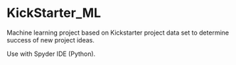 # KickStarter_ML
Machine learning project based on Kickstarter project data set to determine success of new project ideas.

Use with Spyder IDE (Python).
